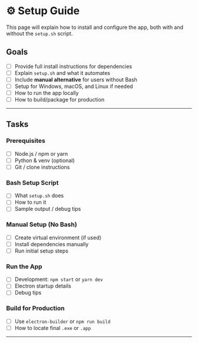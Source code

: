 # ⚙️ Setup Guide

This page will explain how to install and configure the app, both with and without the `setup.sh` script.

## Goals
- [ ] Provide full install instructions for dependencies
- [ ] Explain `setup.sh` and what it automates
- [ ] Include **manual alternative** for users without Bash
- [ ] Setup for Windows, macOS, and Linux if needed
- [ ] How to run the app locally
- [ ] How to build/package for production

---

## Tasks

### Prerequisites
- [ ] Node.js / npm or yarn
- [ ] Python & venv (optional)
- [ ] Git / clone instructions

### Bash Setup Script
- [ ] What `setup.sh` does
- [ ] How to run it
- [ ] Sample output / debug tips

### Manual Setup (No Bash)
- [ ] Create virtual environment (if used)
- [ ] Install dependencies manually
- [ ] Run initial setup steps

### Run the App
- [ ] Development: `npm start` or `yarn dev`
- [ ] Electron startup details
- [ ] Debug tips

### Build for Production
- [ ] Use `electron-builder` or `npm run build`
- [ ] How to locate final `.exe` or `.app`

---
